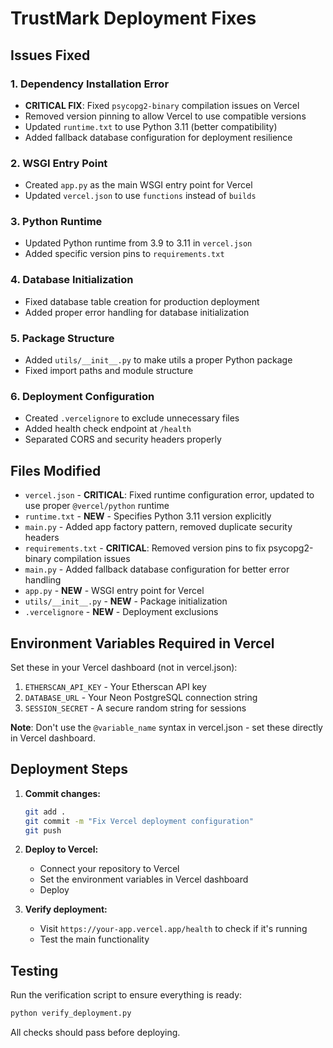 # TrustMark Deployment Fixes

## Issues Fixed

### 1. **Dependency Installation Error**
- **CRITICAL FIX**: Fixed `psycopg2-binary` compilation issues on Vercel
- Removed version pinning to allow Vercel to use compatible versions
- Updated `runtime.txt` to use Python 3.11 (better compatibility)
- Added fallback database configuration for deployment resilience

### 2. **WSGI Entry Point**
- Created `app.py` as the main WSGI entry point for Vercel
- Updated `vercel.json` to use `functions` instead of `builds`

### 3. **Python Runtime**
- Updated Python runtime from 3.9 to 3.11 in `vercel.json`
- Added specific version pins to `requirements.txt`

### 4. **Database Initialization**
- Fixed database table creation for production deployment
- Added proper error handling for database initialization

### 5. **Package Structure**
- Added `utils/__init__.py` to make utils a proper Python package
- Fixed import paths and module structure

### 6. **Deployment Configuration**
- Created `.vercelignore` to exclude unnecessary files
- Added health check endpoint at `/health`
- Separated CORS and security headers properly

## Files Modified

- `vercel.json` - **CRITICAL**: Fixed runtime configuration error, updated to use proper `@vercel/python` runtime
- `runtime.txt` - **NEW** - Specifies Python 3.11 version explicitly
- `main.py` - Added app factory pattern, removed duplicate security headers
- `requirements.txt` - **CRITICAL**: Removed version pins to fix psycopg2-binary compilation issues
- `main.py` - Added fallback database configuration for better error handling
- `app.py` - **NEW** - WSGI entry point for Vercel
- `utils/__init__.py` - **NEW** - Package initialization
- `.vercelignore` - **NEW** - Deployment exclusions

## Environment Variables Required in Vercel

Set these in your Vercel dashboard (not in vercel.json):

1. `ETHERSCAN_API_KEY` - Your Etherscan API key
2. `DATABASE_URL` - Your Neon PostgreSQL connection string  
3. `SESSION_SECRET` - A secure random string for sessions

**Note**: Don't use the `@variable_name` syntax in vercel.json - set these directly in Vercel dashboard.

## Deployment Steps

1. **Commit changes:**
   ```bash
   git add .
   git commit -m "Fix Vercel deployment configuration"
   git push
   ```

2. **Deploy to Vercel:**
   - Connect your repository to Vercel
   - Set the environment variables in Vercel dashboard
   - Deploy

3. **Verify deployment:**
   - Visit `https://your-app.vercel.app/health` to check if it's running
   - Test the main functionality

## Testing

Run the verification script to ensure everything is ready:
```bash
python verify_deployment.py
```

All checks should pass before deploying.